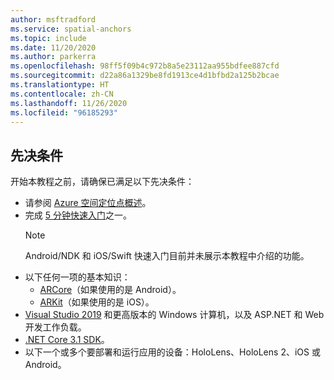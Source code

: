 ```yaml
---
author: msftradford
ms.service: spatial-anchors
ms.topic: include
ms.date: 11/20/2020
ms.author: parkerra
ms.openlocfilehash: 98ff5f09b4c972b8a5e23112aa955bdfee887cfd
ms.sourcegitcommit: d22a86a1329be8fd1913ce4d1bfbd2a125b2bcae
ms.translationtype: HT
ms.contentlocale: zh-CN
ms.lasthandoff: 11/26/2020
ms.locfileid: "96185293"
---
```

## <a name="prerequisites"></a>先决条件

开始本教程之前，请确保已满足以下先决条件：

* 请参阅 [Azure 空间定位点概述](../articles/spatial-anchors/overview.md)。
* 完成 [5 分钟快速入门](../articles/spatial-anchors/index.yml)之一。 
  > [!NOTE]
  > Android/NDK 和 iOS/Swift 快速入门目前并未展示本教程中介绍的功能。
* 以下任何一项的基本知识：
  *  <a href="https://developers.google.com/ar/discover/" target="_blank">ARCore</a>（如果使用的是 Android）。
  *  <a href="https://developer.apple.com/arkit/" target="_blank">ARKit</a>（如果使用的是 iOS）。
* <a href="https://www.visualstudio.com/downloads/" target="_blank">Visual Studio 2019</a> 和更高版本的 Windows 计算机，以及 ASP.NET 和 Web 开发工作负载。
* [.NET Core 3.1 SDK](https://dotnet.microsoft.com/download)。
* 以下一个或多个要部署和运行应用的设备：HoloLens、HoloLens 2、iOS 或 Android。
